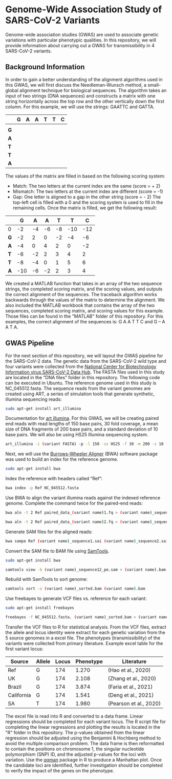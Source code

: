 # Genome-Wide Association Study of SARS-CoV-2 Variants #
Genome-wide association studies (GWAS) are used to associate genetic variations with particular phenotypic qualities. In this repository, we will provide information about carrying out a GWAS for transmissibility in 4 SARS-CoV-2 variants. 
## Background Information ##
In order to gain a better understanding of the alignment algorithms used in this GWAS, we will first discuss the Needleman-Wunsch method, a small-global alignment technique for biological sequences. The algorithm takes an input of two strings (DNA sequences) and constructs a matrix with one string horizontally across the top row and the other vertically down the first column. For this example, we will use the strings: GAATTC and GATTA. 

<i></i>  | G | A | A | T | T | C 
--- | --- | --- | --- |--- |--- |--- 
<i></i> | <i></i> | <i></i> | <i></i> | <i></i> | <i></i> | <i></i>
**G**  | <i></i> | <i></i> | <i></i> | <i></i> | <i></i> | <i></i>
**A**  | <i></i> | <i></i> | <i></i> | <i></i> | <i></i> | <i></i>
**T**  | <i></i> | <i></i> | <i></i> | <i></i> | <i></i> | <i></i>
**T**  | <i></i> | <i></i> | <i></i> | <i></i> | <i></i> | <i></i>
**A**  | <i></i> | <i></i> | <i></i> | <i></i> | <i></i> | <i></i>

The values of the matrix are filled in based on the following scoring system: 
* Match: The two letters at the current index are the same (score = + 2) 
* Mismatch: The two letters at the current index are different (score = -1) 
* Gap: One letter is aligned to a gap in the other string (score = - 2) 
The top-left cell is filled with a 0 and the scoring system is used to fill in the remaining cells. Once the matrix is filled, we get the following result: 

<i></i>  | G | A | A | T | T | C 
--- | --- | --- | --- |--- |--- |--- 
0 | -2 | -4 | -6 | -8  | -10 | -12
**G**  | -2 | 2 | 0 |  -2 | -4 | -6 | -8
**A**  | -4 | 0 | 4 | 2 | 0 | -2 | 4
**T**  | -6 | -2 | 2 | 3 | 4 | 2 | 0
**T**  | -8  | -4| 0 | 1 | 5 | 6 | 4
**A**  | -10 | -6| -2 | 2 | 3 | 4 | 5

We created a MATLAB function that takes in an array of the two sequence strings, the completed scoring matrix, and the scoring values, and outputs the correct alignment of the sequences. The traceback algorithm works backwards through the values of the matrix to determine the alignment. We also included the MATLAB workbook that contains the array of the two sequences, completed scoring matrix, and scoring values for this example. Those files can be found in the "MATLAB" folder of this repository. 
For this examples, the correct alignment of the sequences is: 
G A A T T C and G – A A T A. 

## GWAS Pipeline ##
For the next section of this repository, we will layout the GWAS pipeline for the SARS-CoV-2 data. The genetic data from the SARS-CoV-2 wild type and four variants were collected from the [National Center for Biotechnology Information virus SARS-CoV-2 Data Hub](https://www.ncbi.nlm.nih.gov/labs/virus/vssi/#/virus?SeqType_s=Nucleotide&VirusLineage_ss=Severe%20acute%20respiratory%20syndrome%20coronavirus%202,%20taxid:2697049). The FASTA files used in this study are located in the “DNA files” folder in this repository. The following code can be executed in Ubuntu. 
The reference genome used in this study is NC_045512.fasta. 
The sequence reads from the variant genomes are created using ART, a series of simulation tools that generate synthetic, illumina sequencing reads: 
```bash
sudo apt-get install art_illumina
```
Documentation for [art illumina](https://manpages.debian.org/stretch/art-nextgen-simulation-tools/art_illumina.1). 
For this GWAS, we will be creating paired end reads with read lengths of 150 base pairs, 30 fold coverage, a mean size of DNA fragments of 200 base pairs, and a standard deviation of 10 base pairs. We will also be using HS25 Illumina sequencing system. 
```bash
art_illumina -i (variant FASTA) -p -l 150 -ss HS25 -f 30 -m 200 -s 10 -o paired_data_(variant name) 
```
Next, we will use the [Burrows-Wheeler Aligner](http://manpages.ubuntu.com/manpages/bionic/man1/bwa.1.html) (BWA) software package was used to build an index for the reference genome. 

```bash
sudo apt-get install bwa
```
Index the reference with headers called “Ref”: 
```bash
bwa index -p Ref NC_045512.fasta
```
Use BWA to align the variant illumina reads against the indexed reference genome. Complete the command twice for the paired-end reads: 
```bash
bwa aln -t 2 Ref paired_data_(variant name)1.fq > (variant name)_sequence1.sai
```
```bash
bwa aln -t 2 Ref paired_data_(variant name)2.fq > (variant name)_sequence2.sai
```
Generate SAM files for the aligned reads: 
```bash
bwa sampe Ref (variant name)_sequence1.sai (variant name)_sequence2.sai (variant name)_sequence1.fq. (variant name)_sequence2.fq > (variant name)_ sequence12_pe.sam
```
Convert the SAM file to BAM file using [SamTools]( http://www.htslib.org/doc/). 
```bash
sudo apt-get install bwa
```
```bash
samtools view -b (variant name)_sequence12_pe.sam > (variant name).bam
```
Rebuild with SamTools to sort genome: 
```bash
samtools sort -o (variant name)_sorted.bam (variant name).bam
```
Use freebayes to generate VCF files vs. reference for each variant: 
```bash
sudo apt-get install freebayes
```
```bash
freebayes -f NC_045512.fasta. (variant name)_sorted.bam > (variant name).vcf
```

Transfer the VCF files to R for statistical analysis. From the VCF files, extract the allele and locus identity were extract for each genetic variation from the 5 source genomes in a excel file. The phenotypes (transmissibility) of the variants were collected from primary literature. Example excel table for the first variant locus:  

Source | Allele | Locus | Phenotype | Literature 
--- | --- | --- | --- | --- 
Ref | G | 174| 1.270 | (Hao et al., 2020)
UK  | G| 174 | 2.108 | (Zhang et al., 2020)
Brazil | G | 174 | 3.874 | (Faria et al., 2021)
California | G | 174 | 1.541 | (Deng et al., 2021)
SA| T | 174 | 1.980 | (Pearson et al., 2020)

The excel file is read into R and converted to a data frame. Linear regressions should be completed for each variant locus. The R script file for completing the linear regressions and plotting the results is located in the "R" folder in this repository. The p-values obtained from the linear regression should be adjusted using the Benjamini & Hochberg method to avoid the multiple comparison problem. The data frame is then reformatted to contain the positions on chromosome 1, the singular nucleotide polymorphism (SNP) ID, and the adjusted p-values for the loci with variation. Use the [qqman]( https://cran.r-project.org/web/packages/qqman/vignettes/qqman.html) package in R to produce a Manhattan plot. Once the candidate loci are identified, further investigation should be completed to verify the impact of the genes on the phenotype. 
